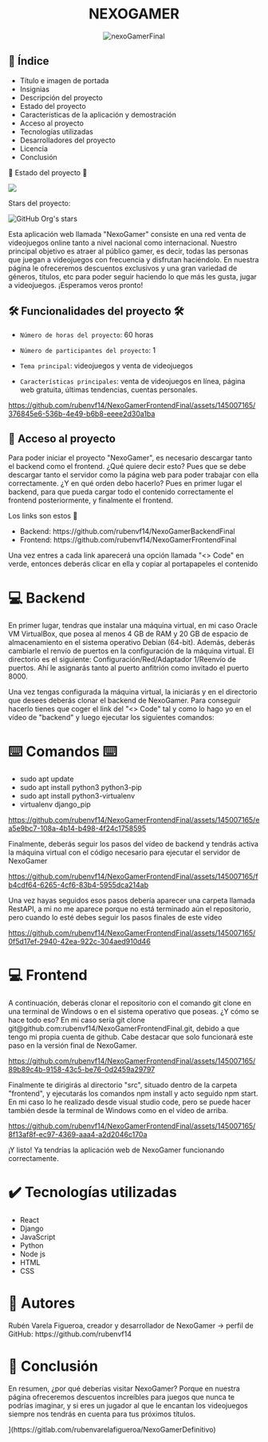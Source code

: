 <html>


## <h1 align="center" font-family="Kanit">NEXOGAMER</h1>




<div align="center">

![nexoGamerFinal](https://github.com/rubenvf14/NexoGamerFrontendFinal/assets/145007165/7c22138f-b7a2-4146-8c9b-f5ddaac7dedf)

</div>

## <h2> 🔖 Índice</h2>

<ul>

<li>Título e imagen de portada</li>

<li>Insignias</li>

<li>Descripción del proyecto</li>

<li>Estado del proyecto</li>

<li>Características de la aplicación y demostración</li>

<li>Acceso al proyecto</li>

<li>Tecnologías utilizadas</li>

<li>Desarrolladores del proyecto</li>

<li>Licencia</li>

<li>Conclusión</li>
  
</ul>


:construction: Estado del proyecto :construction:


<p align="left">


<img src="https://img.shields.io/badge/Status-En_desarrollo-green">


</p>






Stars del proyecto:


![GitHub Org's stars](https://img.shields.io/github/stars/rubenvarela)






Esta aplicación web llamada "NexoGamer" consiste en una red venta de videojuegos online tanto a nivel nacional como internacional. Nuestro principal objetivo es atraer al público gamer, es decir, todas las personas que juegan a videojuegos con frecuencia y disfrutan haciéndolo. En nuestra página le ofreceremos descuentos exclusivos y una gran variedad de géneros, títulos, etc para poder seguir haciendo lo que más les gusta, jugar a videojuegos. ¡Esperamos veros pronto!


## 🛠️ Funcionalidades del proyecto 🛠️


- `Número de horas del proyecto`: 60 horas


- `Número de participantes del proyecto`: 1


- `Tema principal`: videojuegos y venta de videojuegos


- `Características principales`: venta de videojuegos en línea, página web gratuita, últimas tendencias, cuentas personales.


https://github.com/rubenvf14/NexoGamerFrontendFinal/assets/145007165/376845e6-536b-4e49-b6b8-eeee2d30a1ba

## 📁 Acceso al proyecto

<p>Para poder iniciar el proyecto "NexoGamer", es necesario descargar tanto el backend como el frontend. ¿Qué quiere decir esto? Pues que se debe descargar tanto el servidor como la página web para poder trabajar con ella correctamente. ¿Y en qué orden debo hacerlo? Pues en primer lugar el backend, para que pueda cargar todo el contenido correctamente el frontend posteriormente, y finalmente el frontend.</p>

<p>Los links son estos 🔗</p>

<ul>
  <li>Backend: https://github.com/rubenvf14/NexoGamerBackendFinal</li>
  <li>Frontend: https://github.com/rubenvf14/NexoGamerFrontendFinal</li>
</ul>

<p>Una vez entres a cada link aparecerá una opción llamada "<> Code" en verde, entonces deberás clicar en ella y copiar al portapapeles el contenido</p>

## <h1> 💻 Backend</h1>

<p>En primer lugar, tendras que instalar una máquina virtual, en mi caso Oracle VM VirtualBox, que posea al menos 4 GB de RAM y 20 GB de espacio de almacenamiento en el sistema operativo Debian (64-bit). Además,
deberás cambiarle el renvío de puertos en la configuración de la máquina virtual. El directorio es el siguiente: Configuración/Red/Adaptador 1/Reenvío de puertos. Ahí le asignarás tanto al puerto anfitrión como invitado el puerto 8000.</p>

<p>Una vez tengas configurada la máquina virtual, la iniciarás y en el directorio que desees deberás clonar el backend de NexoGamer. Para conseguir hacerlo tienes que coger el link del "<> Code" tal y como lo hago yo en el vídeo de "backend" y luego ejecutar los siguientes comandos:</p>

## <h1>⌨️ Comandos ⌨️</h1>
<ul>
  <li>sudo apt update</li>
  <li>sudo apt install python3 python3-pip</li>
  <li>sudo apt install python3-virtualenv</li>
  <li>virtualenv django_pip</li>
</ul>

<div>
  






https://github.com/rubenvf14/NexoGamerFrontendFinal/assets/145007165/ea5e9bc7-108a-4b14-b498-4f24c1758595









</div>

<p>Finalmente, deberás seguir los pasos del vídeo de backend y tendrás activa la máquina virtual con el código necesario para ejecutar el servidor de NexoGamer</p>

<div>
  

https://github.com/rubenvf14/NexoGamerFrontendFinal/assets/145007165/fb4cdf64-6265-4cf6-83b4-5955dca214ab


</div>

<p>Una vez hayas seguidos esos pasos debería aparecer una carpeta llamada RestAPI, a mi no me aparece porque no está terminado aún el repositorio, pero cuando lo esté debes seguir los pasos finales de este vídeo</p>

<div>
  



https://github.com/rubenvf14/NexoGamerFrontendFinal/assets/145007165/0f5d17ef-2940-42ea-922c-304aed910d46




</div>

## <h1> 💻 Frontend</h1>

<p>A continuación, deberás clonar el repositorio con el comando git clone en una terminal de Windows o en el sistema operativo que poseas. ¿Y cómo se hace todo eso? En mi caso sería git clone git@github.com:rubenvf14/NexoGamerFrontendFinal.git, debido a que tengo mi propia cuenta de github. Cabe destacar que solo funcionará este paso en la versión final de NexoGamer.</p>

<div>
  



https://github.com/rubenvf14/NexoGamerFrontendFinal/assets/145007165/89b89c4b-9158-43c5-be76-0d2459a29797




</div>

<p>Finalmente te dirigirás al directorio "src", situado dentro de la carpeta "frontend", y ejecutarás los comandos npm install y acto seguido npm start. En mi caso lo he realizado desde visual studio code, pero se puede hacer también desde la terminal de Windows como en el vídeo de arriba.</p>

<div>
  

https://github.com/rubenvf14/NexoGamerFrontendFinal/assets/145007165/8f13af8f-ec97-4369-aaa4-a2d2046c170a


</div>

<p>¡Y listo! Ya tendrías la aplicación web de NexoGamer funcionando correctamente.</p>

## <h1> ✔️ Tecnologías utilizadas</h1>
<ul>
  <li>React</li>
  <li>Django</li>
  <li>JavaScript</li>
  <li>Python</li>
  <li>Node js</li>
  <li>HTML</li>
  <li>CSS</li>
</ul>

## <h1> 📖 Autores</h1>
<p>Rubén Varela Figueroa, creador y desarrollador de NexoGamer -> perfil de GitHub: https://github.com/rubenvf14</p>

## <h1> 🤔 Conclusión</h1>
<p>En resumen, ¿por qué deberías visitar NexoGamer? Porque en nuestra página ofreceremos descuentos increíbles para juegos que nunca te podrías imaginar, y si eres un jugador al que le encantan los videojuegos siempre nos tendrás en cuenta para tus próximos títulos.
</p>](https://gitlab.com/rubenvarelafigueroa/NexoGamerDefinitivo)
